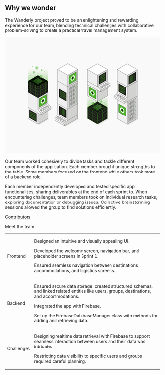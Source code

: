 <!DOCTYPE html>
<html lang="en">
<head>
    <meta charset="UTF-8">
    <meta name="viewport" content="width=device-width, initial-scale=1.0">
    <title>Reflection</title>
    <link rel="stylesheet" href="styles.css">
</head>
<body>
    <section class="container">
        <h2>Why we wonder</h2>
        <p>The Wanderly project proved to be an enlightening and rewarding experience for our team, blending technical challenges with collaborative problem-solving to create a practical travel management system.</p>
    </section>
    <section>
        <img src="assets/computer.png" alt="computer">
    </section>
    <section class="container t-padding">
        <p class="start">Our team worked cohesively to divide tasks and tackle different components of the application. Each member brought unique strengths to the table. Some members focused on the frontend while others took more of a backend role.</p>
        <p class="start">Each member independently developed and tested specific app functionalities, sharing deliverables at the end of each sprint to. When encountering challenges, team members took on individual research tasks, exploring documentation or debugging issues. Collective brainstorming sessions allowed the group to find solutions efficiently.</p>
    </section>
    <section class="container">
        <a href="contributors.md">
            Contributors
        </a>
        <p class="p-small">Meet the team</p>
    </section>
    <section class="container">
        <table class="tab">
            <tr class="top-border">
                <td class="t-padding">
                    Frontend
                </td>
                <td class="td-padding">
                    <p>
                        Designed an intuitive and visually appealing UI.
                    </p>
                    <p>
                        Developed the welcome screen, navigation bar, and placeholder screens in Sprint 1.
                    </p>
                    <p>
                        Ensured seamless navigation between destinations, accommodations, and logistics screens.
                    </p>
                </td>
            </tr>
            <tr class="top-border">
                <td class="t-padding">
                    Backend
                </td>
                <td class="td-padding">
                    <p>
                        Ensured secure data storage, created structured schemas, and linked related entities like users, groups, destinations, and accommodations.
                    </p>
                    <p>
                        Integrated the app with Firebase.
                    </p>
                    <p>
                        Set up the FirebaseDatabaseManager class with methods for adding and retrieving data.
                    </p>
                </td>
            </tr>
            <tr class="top-border">
                <td class="t-padding">
                    Challenges
                </td>
                <td class="td-padding">
                    <p>
                        Designing realtime data retrieval with Firebase to support seamless interaction between users and their data was intricate.
                    </p>
                    <p>
                        Restricting data visibility to specific users and groups required careful planning.
                    </p>
                </td>
            </tr>
        </table>
    </section>
</body>
</html>